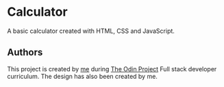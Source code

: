 # Calculator
  A basic calculator created with HTML, CSS and JavaScript.

## Authors
  This project is created by [me](https://github.com/AvagSargsyan) during [The Odin Project](https://www.theodinproject.com/) Full stack developer curriculum.
  The design has also been created by me.